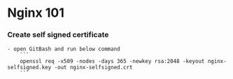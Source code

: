 # Nginx 101





### Create self signed certificate
    - open GitBash and run below command
        ```
        openssl req -x509 -nodes -days 365 -newkey rsa:2048 -keyout nginx-selfsigned.key -out nginx-selfsigned.crt
        ```
